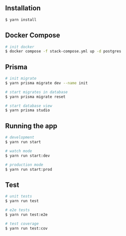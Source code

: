 ## Installation

```bash
$ yarn install
```

## Docker Compose

```bash
# init docker
$ docker compose -f stack-compose.yml up -d postgres

```

## Prisma

```bash
# init migrate
$ yarn prisma migrate dev --name init

# start migrates in database
$ yarn prisma migrate reset

# start database view
$ yarn prisma studio

```

## Running the app

```bash
# development
$ yarn run start

# watch mode
$ yarn run start:dev

# production mode
$ yarn run start:prod
```

## Test

```bash
# unit tests
$ yarn run test

# e2e tests
$ yarn run test:e2e

# test coverage
$ yarn run test:cov
```
